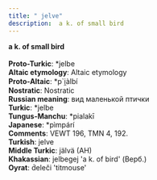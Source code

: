 ```yaml
---
title: " jelve"
description:  a k. of small bird
---
```

<p data-pagefind-weight="0.5">
<strong> a k. of small bird</strong><br><br>
<strong>Proto-Turkic</strong>:  *jelbe<br>
<strong>Altaic etymology</strong>:  Altaic etymology<br>
<strong> Proto-Altaic</strong>:  *p`i̯àlbí<br>
<strong>Nostratic</strong>:  Nostratic<br>
<strong>Russian meaning</strong>:  вид маленькой птички<br>
<strong>Turkic</strong>:  *jelbe<br>
<strong>Tungus-Manchu</strong>:  *pialakī<br>
<strong>Japanese</strong>:  *pìmpárí<br>
<strong>Comments</strong>:  VEWT 196, TMN 4, 192.<br>
<strong>Turkish</strong>:  jelve<br>
<strong>Middle Turkic</strong>:  jälvä (AH)<br>
<strong>Khakassian</strong>:  jelbegej 'a k. of bird' (Верб.)<br>
<strong>Oyrat</strong>:  d́eleči 'titmouse'<br>

</p>
